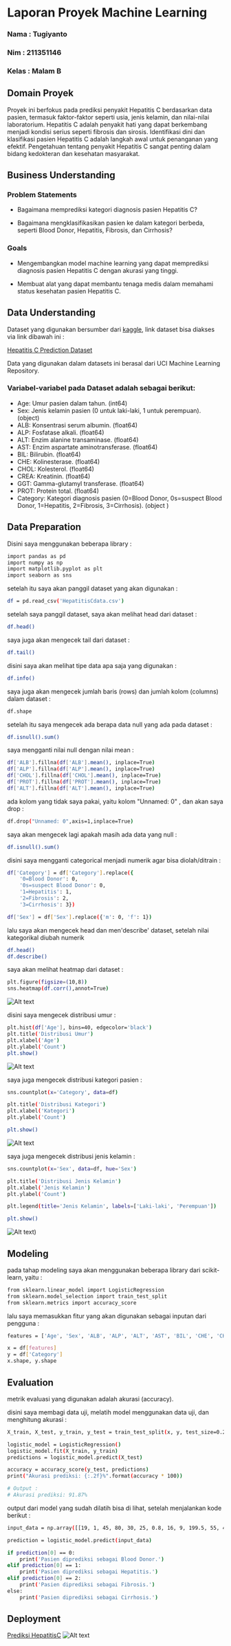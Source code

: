 # Laporan Proyek Machine Learning

### Nama : Tugiyanto

### Nim : 211351146

### Kelas : Malam B

## Domain Proyek

Proyek ini berfokus pada prediksi penyakit Hepatitis C berdasarkan data pasien, termasuk faktor-faktor seperti usia, jenis kelamin, dan nilai-nilai laboratorium. Hepatitis C adalah penyakit hati yang dapat berkembang menjadi kondisi serius seperti fibrosis dan sirosis. Identifikasi dini dan klasifikasi pasien Hepatitis C adalah langkah awal untuk penanganan yang efektif. Pengetahuan tentang penyakit Hepatitis C sangat penting dalam bidang kedokteran dan kesehatan masyarakat.

## Business Understanding

### Problem Statements

- Bagaimana memprediksi kategori diagnosis pasien Hepatitis C?

- Bagaimana mengklasifikasikan pasien ke dalam kategori berbeda, seperti Blood Donor, Hepatitis, Fibrosis, dan Cirrhosis?

### Goals

- Mengembangkan model machine learning yang dapat memprediksi diagnosis pasien Hepatitis C dengan akurasi yang tinggi.

- Membuat alat yang dapat membantu tenaga medis dalam memahami status kesehatan pasien Hepatitis C.

## Data Understanding

Dataset yang digunakan bersumber dari [kaggle](https://www.kaggle.com/), link dataset bisa diakses via link dibawah ini :

[Hepatitis C Prediction Dataset](https://www.kaggle.com/datasets/fedesoriano/hepatitis-c-dataset)

Data yang digunakan dalam datasets ini berasal dari UCI Machine Learning Repository.

### Variabel-variabel pada Dataset adalah sebagai berikut:

- Age: Umur pasien dalam tahun. (int64)
- Sex: Jenis kelamin pasien (0 untuk laki-laki, 1 untuk perempuan). (object)
- ALB: Konsentrasi serum albumin. (float64)
- ALP: Fosfatase alkali. (float64)
- ALT: Enzim alanine transaminase. (float64)
- AST: Enzim aspartate aminotransferase. (float64)
- BIL: Bilirubin. (float64)
- CHE: Kolinesterase. (float64)
- CHOL: Kolesterol. (float64)
- CREA: Kreatinin. (float64)
- GGT: Gamma-glutamyl transferase. (float64)
- PROT: Protein total. (float64)
- Category: Kategori diagnosis pasien (0=Blood Donor, 0s=suspect Blood Donor, 1=Hepatitis, 2=Fibrosis, 3=Cirrhosis). (object )

## Data Preparation

Disini saya menggunakan beberapa library :

```bash
import pandas as pd
import numpy as np
import matplotlib.pyplot as plt
import seaborn as sns
```

setelah itu saya akan panggil dataset yang akan digunakan :

```bash
df = pd.read_csv('HepatitisCdata.csv')
```

setelah saya panggil dataset, saya akan melihat head dari dataset :

```bash
df.head()
```

saya juga akan mengecek tail dari dataset :

```bash
df.tail()
```

disini saya akan melihat tipe data apa saja yang digunakan :

```bash
df.info()
```

saya juga akan mengecek jumlah baris (rows) dan jumlah kolom (columns) dalam dataset :

```bash
df.shape
```

setelah itu saya mengecek ada berapa data null yang ada pada dataset :

```bash
df.isnull().sum()
```

saya mengganti nilai null dengan nilai mean :

```bash
df['ALB'].fillna(df['ALB'].mean(), inplace=True)
df['ALP'].fillna(df['ALP'].mean(), inplace=True)
df['CHOL'].fillna(df['CHOL'].mean(), inplace=True)
df['PROT'].fillna(df['PROT'].mean(), inplace=True)
df['ALT'].fillna(df['ALT'].mean(), inplace=True)
```

ada kolom yang tidak saya pakai, yaitu kolom "Unnamed: 0" , dan akan saya drop :

```bash
df.drop("Unnamed: 0",axis=1,inplace=True)
```

saya akan mengecek lagi apakah masih ada data yang null :

```bash
df.isnull().sum()
```

disini saya mengganti categorical menjadi numerik agar bisa diolah/ditrain :

```bash
df['Category'] = df['Category'].replace({
    '0=Blood Donor': 0,
    '0s=suspect Blood Donor': 0,
    '1=Hepatitis': 1,
    '2=Fibrosis': 2,
    '3=Cirrhosis': 3})

df['Sex'] = df['Sex'].replace({'m': 0, 'f': 1})
```

lalu saya akan mengecek head dan men'describe' dataset, setelah nilai kategorikal diubah numerik

```bash
df.head()
df.describe()
```

saya akan melihat heatmap dari dataset :

```bash
plt.figure(figsize=(10,8))
sns.heatmap(df.corr(),annot=True)
```

![Alt text](1.Heatmap.png)

disini saya mengecek distribusi umur :

```bash
plt.hist(df['Age'], bins=40, edgecolor='black')
plt.title('Distribusi Umur')
plt.xlabel('Age')
plt.ylabel('Count')
plt.show()
```

![Alt text](2.Umur.png)

saya juga mengecek distribusi kategori pasien :

```bash
sns.countplot(x='Category', data=df)

plt.title('Distribusi Kategori')
plt.xlabel('Kategori')
plt.ylabel('Count')

plt.show()
```

![Alt text](3.Kategori.png)

saya juga mengecek distribusi jenis kelamin :

```bash
sns.countplot(x='Sex', data=df, hue='Sex')

plt.title('Distribusi Jenis Kelamin')
plt.xlabel('Jenis Kelamin')
plt.ylabel('Count')

plt.legend(title='Jenis Kelamin', labels=['Laki-laki', 'Perempuan'])

plt.show()
```

![Alt text](4.Jenis_Kelamin.png))

## Modeling

pada tahap modeling saya akan menggunakan beberapa library dari scikit-learn, yaitu :

```bash
from sklearn.linear_model import LogisticRegression
from sklearn.model_selection import train_test_split
from sklearn.metrics import accuracy_score
```

lalu saya memasukkan fitur yang akan digunakan sebagai inputan dari pengguna :

```bash
features = ['Age', 'Sex', 'ALB', 'ALP', 'ALT', 'AST', 'BIL', 'CHE', 'CHOL', 'CREA', 'GGT', 'PROT']

x = df[features]
y = df['Category']
x.shape, y.shape
```

## Evaluation

metrik evaluasi yang digunakan adalah akurasi (accuracy).

disini saya membagi data uji, melatih model menggunakan data uji, dan menghitung akurasi :

```bash
X_train, X_test, y_train, y_test = train_test_split(x, y, test_size=0.2, random_state=10)

logistic_model = LogisticRegression()
logistic_model.fit(X_train, y_train)
predictions = logistic_model.predict(X_test)

accuracy = accuracy_score(y_test, predictions)
print("Akurasi prediksi: {:.2f}%".format(accuracy * 100))

# Output :
# Akurasi prediksi: 91.87%
```

output dari model yang sudah dilatih bisa di lihat, setelah menjalankan kode berikut :

```bash
input_data = np.array([[19, 1, 45, 80, 30, 25, 0.8, 16, 9, 199.5, 55, 44.80]])

prediction = logistic_model.predict(input_data)

if prediction[0] == 0:
    print('Pasien diprediksi sebagai Blood Donor.')
elif prediction[0] == 1:
    print('Pasien diprediksi sebagai Hepatitis.')
elif prediction[0] == 2:
    print('Pasien diprediksi sebagai Fibrosis.')
else:
    print('Pasien diprediksi sebagai Cirrhosis.')
```

## Deployment
[Prediksi HepatitisC](https://app-estimasi-rumah-india-to-indonesia-xsat.streamlit.app/)
![Alt text](deployment.png)

